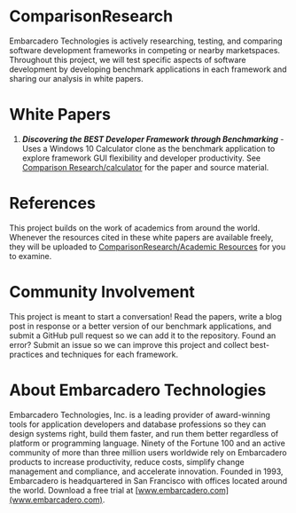 # ComparisonResearch
Embarcadero Technologies is actively researching, testing, and comparing software development frameworks in competing or nearby marketspaces.  Throughout this project, we will test specific aspects of software development by developing benchmark applications in each framework and sharing our analysis in white papers.  

# White Papers
1. ***Discovering the BEST Developer Framework through Benchmarking*** - Uses a Windows 10 Calculator clone as the benchmark application to explore framework GUI flexibility and developer productivity.  See [Comparison Research/calculator](https://github.com/Embarcadero/ComparisonResearch/tree/main/calculator) for the paper and source material.  

# References
This project builds on the work of academics from around the world.  Whenever the resources cited in these white papers are available freely, they will be uploaded to [ComparisonResearch/Academic Resources](https://github.com/Embarcadero/ComparisonResearch/tree/main/Academic%20Resources) for you to examine.

# Community Involvement
This project is meant to start a conversation! Read the papers, write a blog post in response or a better version of our benchmark applications, and submit a GitHub pull request so we can add it to the repository. Found an error? Submit an issue so we can improve this project and collect best-practices and techniques for each framework. 

# About Embarcadero Technologies
Embarcadero Technologies, Inc. is a leading provider of award-winning tools for application developers and database professions so they can design systems right, build them faster, and run them better regardless of platform or programming language. Ninety of the Fortune 100 and an active community of more than three million users worldwide rely on Embarcadero products to increase productivity, reduce costs, simplify change management and compliance, and accelerate innovation. Founded in 1993, Embarcadero is headquartered in San Francisco with offices located around the world. Download a free trial at [www.embarcadero.com](www.embarcadero.com).
